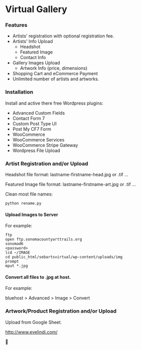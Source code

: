 # Virtual Gallery
### Features
* Artists' registration with optional registration fee.
* Artists' Info Upload
    * Headshot
    * Featured Image
    * Contact Info
* Gallery Images Upload
    * Artwork Info (price, dimensions)
* Shopping Cart and eCommerce Payment
* Unlimited number of artists and artworks.

### Installation
Install and active there free Wordpress plugins:
* Advanced Custom Fields
* Contact Form 7
* Custom Post Type UI
* Post My CF7 Form
* WooCommerce
* WooCommerce Services
* WooCommerce Stripe Gateway
* Wordpress File Upload

### Artist Registration and/or Upload
Headshot file format:
lastname-firstname-head.jpg or .tif ...

Featured Image file format:
lastname-firstname-art.jpg or .tif ...

Clean most file names:
```
python rename.py
```
#### Upload Images to Server
For example:

```
ftp
open ftp.sonomacountyarttrails.org
sonomad6
<password>
lcd ~/IMAGE
cd public_html/sebartsvirtual/wp-content/uploads/img
prompt
mput *.jpg
```
#### Convert all files to .jpg at host.
For example:

bluehost > Advanced > Image > Convert

### Artwork/Product Registration and/or Upload
Upload from Google Sheet.

http://www.evelindi.com/

:art:
